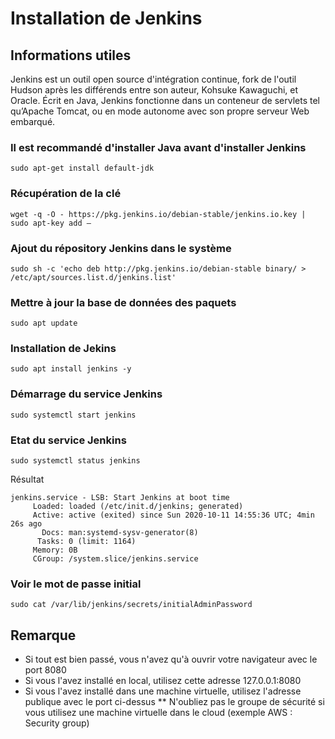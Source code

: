 # Installation de Jenkins

## Informations utiles
Jenkins est un outil open source d'intégration continue, fork de l'outil Hudson après les différends entre son auteur, Kohsuke Kawaguchi, et Oracle. Écrit en Java, Jenkins fonctionne dans un conteneur de servlets tel qu’Apache Tomcat, ou en mode autonome avec son propre serveur Web embarqué.

### Il est recommandé d'installer Java avant d'installer Jenkins

```
sudo apt-get install default-jdk
```
### Récupération de la clé
```
wget -q -O - https://pkg.jenkins.io/debian-stable/jenkins.io.key | sudo apt-key add –
```

### Ajout du répository Jenkins dans le système
```
sudo sh -c 'echo deb http://pkg.jenkins.io/debian-stable binary/ > /etc/apt/sources.list.d/jenkins.list'
```

### Mettre à jour la base de données des paquets
```
sudo apt update
```

### Installation de Jekins
```
sudo apt install jenkins -y
```

### Démarrage du service Jenkins
```
sudo systemctl start jenkins
```

### Etat du service Jenkins
```
sudo systemctl status jenkins
```
Résultat
```
jenkins.service - LSB: Start Jenkins at boot time
     Loaded: loaded (/etc/init.d/jenkins; generated)
     Active: active (exited) since Sun 2020-10-11 14:55:36 UTC; 4min 26s ago
       Docs: man:systemd-sysv-generator(8)
      Tasks: 0 (limit: 1164)
     Memory: 0B
     CGroup: /system.slice/jenkins.service
```

### Voir le mot de passe initial
```
sudo cat /var/lib/jenkins/secrets/initialAdminPassword
```


## Remarque
* Si tout est bien passé, vous n'avez qu'à ouvrir votre navigateur avec le port 8080
* Si vous l'avez installé en local, utilisez cette adresse 127.0.0.1:8080
* Si vous l'avez installé dans une machine virtuelle, utilisez l'adresse publique avec le port ci-dessus
** N'oubliez pas le groupe de sécurité si vous utilisez une machine virtuelle dans le cloud (exemple AWS : Security group)


